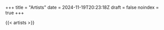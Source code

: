 +++
title = "Artists"
date = 2024-11-19T20:23:18Z
draft = false
noindex = true
+++

<div id="artists-output">
</div>

{{< artists >}}
